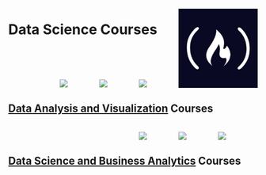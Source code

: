 <a href="https://freecodecamp.com/"><img align="right" width="160" src="/logos/freecodecamp.png"></img></a>

# Data Science Courses

<br><br>

<br>
<a href="/freecodecamp-courses/data-science/data-analysis-and-visualization.md"><img align="right" width="80" src="https://github.com/cs-MohamedAyman/cs-MohamedAyman/blob/master/repos-logos/data-analytics.png"></img></a>
<a href="/freecodecamp-courses/data-science/data-analysis-and-visualization.md"><img align="right" width="80" src="https://github.com/cs-MohamedAyman/cs-MohamedAyman/blob/master/repos-logos/data-visualization.png"></img></a>
<a href="/freecodecamp-courses/data-science/data-analysis-and-visualization.md"><img align="right" width="80" src="https://github.com/cs-MohamedAyman/cs-MohamedAyman/blob/master/repos-logos/data-analysis.png"></img></a>
<br>

## [Data Analysis and Visualization](/freecodecamp-courses/data-science/data-analysis-and-visualization.md) Courses

<br>
<a href="/freecodecamp-courses/data-science/data-science-and-business-analytics.md"><img align="right" width="80" src="https://github.com/cs-MohamedAyman/cs-MohamedAyman/blob/master/repos-logos/business-analytics.png"></img></a>
<a href="/freecodecamp-courses/data-science/data-science-and-business-analytics.md"><img align="right" width="80" src="https://github.com/cs-MohamedAyman/cs-MohamedAyman/blob/master/repos-logos/computer-modeling.png"></img></a>
<a href="/freecodecamp-courses/data-science/data-science-and-business-analytics.md"><img align="right" width="80" src="https://github.com/cs-MohamedAyman/cs-MohamedAyman/blob/master/repos-logos/data-science.png"></img></a>
<br>

## [Data Science and Business Analytics](/freecodecamp-courses/data-science/data-science-and-business-analytics.md) Courses
